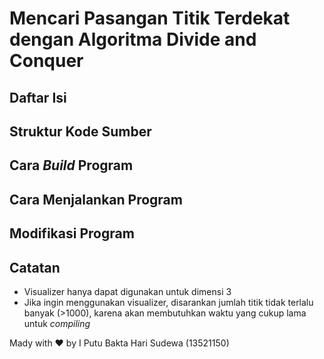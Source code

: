 # Mencari Pasangan Titik Terdekat dengan Algoritma Divide and Conquer

## Daftar Isi

## Struktur Kode Sumber

## Cara *Build* Program

## Cara Menjalankan Program

## Modifikasi Program

## Catatan
- Visualizer hanya dapat digunakan untuk dimensi 3
- Jika ingin menggunakan visualizer, disarankan jumlah titik tidak terlalu banyak (>1000), karena akan membutuhkan waktu yang cukup lama untuk *compiling*

Mady with ❤️ by I Putu Bakta Hari Sudewa (13521150)